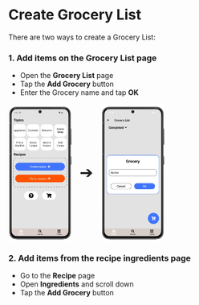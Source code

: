 # Create Grocery List

There are two ways to create a Grocery List:  

### 1. Add items on the **Grocery List** page  
  - Open the **Grocery List** page
  - Tap the **Add Grocery** button
  - Enter the Grocery name and tap **OK**

<div style="display: flex; gap: 16px; align-items: center;">
  <img src="img/main_screen.webp" style="width:25%; vertical-align: middle;">
  <span style="font-size: 2rem; vertical-align: middle;">➔</span>
  <img src="img/grocery_list_3.webp" style="width:25%; vertical-align: middle;">
</div>
  
### 2. Add items from the recipe ingredients page
  - Go to the **Recipe** page
  - Open **Ingredients** and scroll down
  - Tap the **Add Grocery** button
